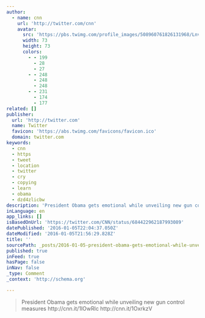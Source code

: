```yaml
---
author:
  - name: cnn
    url: 'http://twitter.com/cnn'
    avatar:
      src: 'https://pbs.twimg.com/profile_images/508960761826131968/LnvhR8ED_bigger.png'
      width: 73
      height: 73
      colors:
        - - 199
          - 28
          - 27
        - - 248
          - 248
          - 248
        - - 231
          - 174
          - 177
related: []
publisher:
  url: 'http://twitter.com'
  name: Twitter
  favicon: 'https://abs.twimg.com/favicons/favicon.ico'
  domain: twitter.com
keywords:
  - cnn
  - https
  - tweet
  - location
  - twitter
  - cry
  - copying
  - learn
  - obama
  - dzd4zlicbw
description: 'President Obama gets emotional while unveiling new gun control measures http://cnn.it/1IOwRlc http://cnn.it/1OxrkzV'
inLanguage: en
app_links: []
isBasedOnUrl: 'https://twitter.com/CNN/status/684422962187993089'
datePublished: '2016-01-05T22:04:37.050Z'
dateModified: '2016-01-05T21:56:29.828Z'
title: ''
sourcePath: _posts/2016-01-05-president-obama-gets-emotional-while-unveiling-new-gun-contr.md
published: true
inFeed: true
hasPage: false
inNav: false
_type: Comment
_context: 'http://schema.org'

---
```

> President Obama gets emotional while unveiling new gun control measures http&colon;&sol;&sol;cnn&period;it&sol;1IOwRlc http&colon;&sol;&sol;cnn&period;it&sol;1OxrkzV